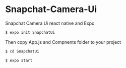 # Snapchat-Camera-Ui
Snapchat Camera Ui react native and Expo

```bash
$ expo init SnapchatUi
```
Then copy App.js and Compnents folder to your project

```bash
$ cd SnapchatUi
```

```bash
$ expo start
```
